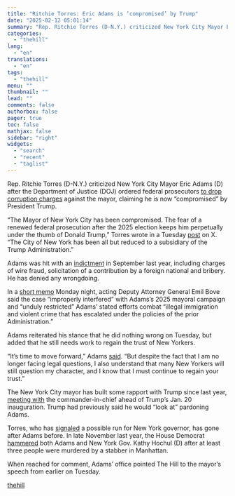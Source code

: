 ```yaml
---
title: "Ritchie Torres: Eric Adams is ‘compromised’ by Trump"
date: "2025-02-12 05:01:14"
summary: "Rep. Ritchie Torres (D-N.Y.) criticized New York City Mayor Eric Adams (D) after the Department of Justice (DOJ) ordered federal prosecutors to drop corruption charges against the mayor, claiming he is now “compromised” by President Trump. “The Mayor of New York City has been compromised. The fear of a renewed..."
categories:
  - "thehill"
lang:
  - "en"
translations:
  - "en"
tags:
  - "thehill"
menu: ""
thumbnail: ""
lead: ""
comments: false
authorbox: false
pager: true
toc: false
mathjax: false
sidebar: "right"
widgets:
  - "search"
  - "recent"
  - "taglist"
---
```


Rep. Ritchie Torres (D-N.Y.) criticized New York City Mayor Eric Adams (D) after the Department of Justice (DOJ) ordered federal prosecutors [to drop corruption charges](https://thehill.com/homenews/5137361-doj-charges-nyc-mayor-eric-adams/) against the mayor, claiming he is now “compromised” by President Trump.

“The Mayor of New York City has been compromised. The fear of a renewed federal prosecution after the 2025 election keeps him perpetually under the thumb of Donald Trump,” Torres wrote in a Tuesday [post](https://x.com/RitchieTorres/status/1889394529435816362) on X. “The City of New York has been all but reduced to a subsidiary of the Trump Administration.”

Adams was hit with an [indictment](https://thehill.com/regulation/court-battles/4900940-eric-adams-indicted/) in September last year, including charges of wire fraud, solicitation of a contribution by a foreign national and bribery. He has denied any wrongdoing.

In a [short memo](https://www.documentcloud.org/documents/25517976-doj-eric-adams-memo/) Monday night, acting Deputy Attorney General Emil Bove said the case “improperly interfered” with Adams’s 2025 mayoral campaign and “unduly restricted” Adams’ stated efforts combat “illegal immigration and violent crime that has escalated under the policies of the prior Administration.”

Adams reiterated his stance that he did nothing wrong on Tuesday, but added that he still needs work to regain the trust of New Yorkers.

“It’s time to move forward,” Adams [said](https://thehill.com/homenews/state-watch/5138725-eric-adams-doj-corruption-charge-dismissal/). “But despite the fact that I am no longer facing legal questions, I also understand that many New Yorkers will still question my character, and I know that I must continue to regain your trust.”

The New York City mayor has built some rapport with Trump since last year, [meeting with](https://thehill.com/homenews/administration/5090951-eric-adams-to-meet-with-trump-ahead-of-his-inauguration/) the commander-in-chief ahead of Trump’s Jan. 20 inauguration. Trump had previously said he would “look at” pardoning Adams.

Torres, who has [signaled](https://www.cbsnews.com/newyork/news/ritchie-torres-new-york-governor-kathy-hochul/) a possible run for New York governor, has gone after Adams before. In late November last year, the House Democrat [hammered](https://www.yahoo.com/news/rep-torres-puts-blames-hochul-224738951.html) both Adams and New York Gov. Kathy Hochul (D) after at least three people were murdered by a stabber in Manhattan.

When reached for comment, Adams’ office pointed The Hill to the mayor’s speech from earlier on Tuesday.

[thehill](https://thehill.com/homenews/state-watch/5139074-ny-mayor-adams-compromised-trump/)
